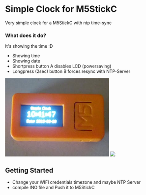 # Simple Clock for M5StickC
Very simple clock for a M5StickC with ntp time-sync

### What does it do?
It's showing the time :D
* Showing time
* Showing date
* Shortpress button A disables LCD (powersaving)
* Longpress (2sec) button B forces resync with NTP-Server

![Demo Picture](https://raw.githubusercontent.com/LordLeXaT/m5StickC-Clock/master/img/stickClock.jpg)
[![](http://img.youtube.com/vi/tZiW7E3nnhk/0.jpg)](http://www.youtube.com/watch?v=tZiW7E3nnhk "Simple M5StickC Clock Demo Video")

## Getting Started
* Change your WIFI credentials timezone and maybe NTP Server
* compile INO file and Push it to M5StickC
